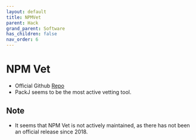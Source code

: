 ```yaml
---
layout: default
title: NPMVet
parent: Hack
grand_parent: Software
has_children: false
nav_order: 6
---
```

# NPM Vet
- Official Github [Repo](https://github.com/harksys/npmvet)
- PackJ seems to be the most active vetting tool. 

## Note
- It seems that NPM Vet is not actively maintained, as there has not been an official release since 2018. 